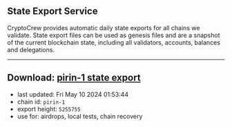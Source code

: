 ## State Export Service
CryptoCrew provides automatic daily state exports for all chains we validate. State export files can be used as genesis files and are a snapshot of the current blockchain state, including all validators, accounts, balances and delegations.

---
**Download: [pirin-1 state export](https://dl-eu2.ccvalidators.com/SERVICE/nolus/pirin-1_export_5255755.json)**
---

- last updated: Fri May 10 2024 01:53:44
- chain id: `pirin-1`
- export height: `5255755`
- use for: airdrops, local tests, chain recovery
